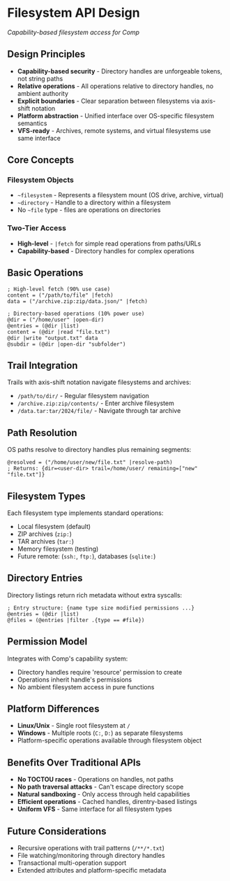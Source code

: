 # Filesystem API Design

*Capability-based filesystem access for Comp*

## Design Principles

- **Capability-based security** - Directory handles are unforgeable tokens, not string paths
- **Relative operations** - All operations relative to directory handles, no ambient authority
- **Explicit boundaries** - Clear separation between filesystems via axis-shift notation
- **Platform abstraction** - Unified interface over OS-specific filesystem semantics
- **VFS-ready** - Archives, remote systems, and virtual filesystems use same interface

## Core Concepts

### Filesystem Objects
- `~filesystem` - Represents a filesystem mount (OS drive, archive, virtual)
- `~directory` - Handle to a directory within a filesystem
- No `~file` type - files are operations on directories

### Two-Tier Access
- **High-level** - `|fetch` for simple read operations from paths/URLs
- **Capability-based** - Directory handles for complex operations

## Basic Operations

```comp
; High-level fetch (90% use case)
content = ("/path/to/file" |fetch)
data = ("/archive.zip:zip/data.json/" |fetch)

; Directory-based operations (10% power use)
@dir = ("/home/user" |open-dir)
@entries = (@dir |list)
content = (@dir |read "file.txt")
@dir |write "output.txt" data
@subdir = (@dir |open-dir "subfolder")
```

## Trail Integration

Trails with axis-shift notation navigate filesystems and archives:
- `/path/to/dir/` - Regular filesystem navigation
- `/archive.zip:zip/contents/` - Enter archive filesystem
- `/data.tar:tar/2024/file/` - Navigate through tar archive

## Path Resolution

OS paths resolve to directory handles plus remaining segments:
```comp
@resolved = ("/home/user/new/file.txt" |resolve-path)
; Returns: {dir=<user-dir> trail=/home/user/ remaining=["new" "file.txt"]}
```

## Filesystem Types

Each filesystem type implements standard operations:
- Local filesystem (default)
- ZIP archives (`zip:`)
- TAR archives (`tar:`)
- Memory filesystem (testing)
- Future remote: (`ssh:`, `ftp:`), databases (`sqlite:`)

## Directory Entries

Directory listings return rich metadata without extra syscalls:
```comp
; Entry structure: {name type size modified permissions ...}
@entries = (@dir |list)
@files = (@entries |filter .{type == #file})
```

## Permission Model

Integrates with Comp's capability system:
- Directory handles require 'resource' permission to create
- Operations inherit handle's permissions
- No ambient filesystem access in pure functions

## Platform Differences

- **Linux/Unix** - Single root filesystem at `/`
- **Windows** - Multiple roots (`C:`, `D:`) as separate filesystems
- Platform-specific operations available through filesystem object

## Benefits Over Traditional APIs

- **No TOCTOU races** - Operations on handles, not paths
- **No path traversal attacks** - Can't escape directory scope
- **Natural sandboxing** - Only access through held capabilities
- **Efficient operations** - Cached handles, direntry-based listings
- **Uniform VFS** - Same interface for all filesystem types

## Future Considerations

- Recursive operations with trail patterns (`/**/*.txt`)
- File watching/monitoring through directory handles
- Transactional multi-operation support
- Extended attributes and platform-specific metadata